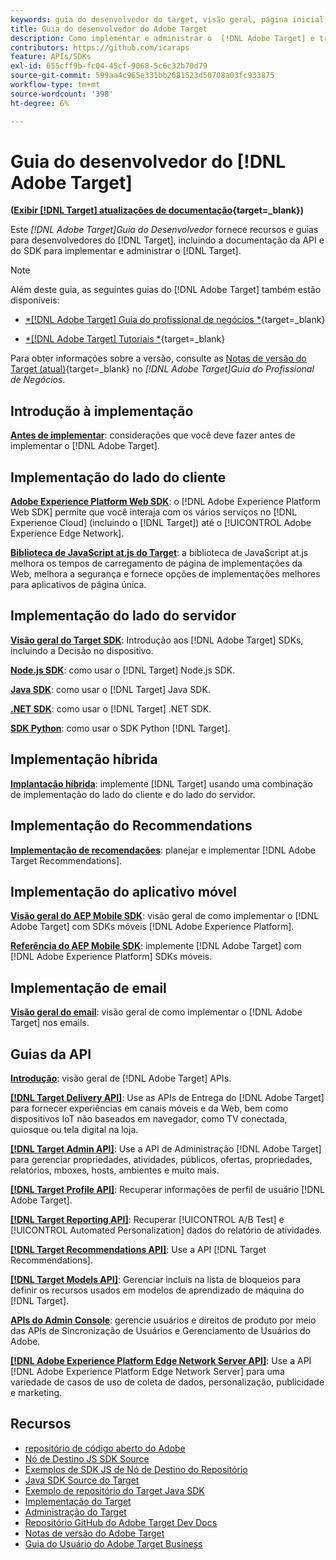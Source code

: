 ```yaml
---
keywords: guia do desenvolvedor do target, visão geral, página inicial
title: Guia do desenvolvedor do Adobe Target
description: Como implementar e administrar o  [!DNL Adobe Target] e trabalhar com suas APIs e SDKs?
contributors: https://github.com/icaraps
feature: APIs/SDKs
exl-id: 655cff9b-fc04-45cf-9068-5c6c32b70d79
source-git-commit: 599aa4c965e331bb2681523d50708a03fc933875
workflow-type: tm+mt
source-wordcount: '398'
ht-degree: 6%

---
```


# Guia do desenvolvedor do [!DNL Adobe Target]

**([Exibir [!DNL Target] atualizações de documentação](https://experienceleague.adobe.com/docs/target/using/release-notes/doc-change.html){target=_blank})**

Este *[!DNL Adobe Target]Guia do Desenvolvedor* fornece recursos e guias para desenvolvedores do [!DNL Target], incluindo a documentação da API e do SDK para implementar e administrar o [!DNL Target].

>[!NOTE]
>
>Além deste guia, as seguintes guias do [!DNL Adobe Target] também estão disponíveis:
>
>* [*[!DNL Adobe Target] Guia do profissional de negócios *](https://experienceleague.adobe.com/docs/target/using/target-home.html?lang=pt-BR){target=_blank}
>
>* [*[!DNL Adobe Target] Tutoriais *](https://experienceleague.adobe.com/docs/target-learn/tutorials/overview.html?lang=pt-BR){target=_blank}
>
>Para obter informações sobre a versão, consulte as [Notas de versão do Target (atual)](https://experienceleague.adobe.com/docs/target/using/release-notes/release-notes.html){target=_blank} no *[!DNL Adobe Target]Guia do Profissional de Negócios*.

## Introdução à implementação

**[Antes de implementar](/help/dev/before-implement/considerations-before-you-implement-target.md)**: considerações que você deve fazer antes de implementar o [!DNL Adobe Target].

## Implementação do lado do cliente

[**Adobe Experience Platform Web SDK**](/help/dev/implement/client-side/aep-web-sdk/aep-web-sdk-overview.md): o [!DNL Adobe Experience Platform Web SDK] permite que você interaja com os vários serviços no [!DNL Experience Cloud] (incluindo o [!DNL Target]) até o [!UICONTROL Adobe Experience Edge Network].

[**Biblioteca de JavaScript at.js do Target**](/help/dev/implement/client-side/overview.md): a biblioteca de JavaScript at.js melhora os tempos de carregamento de página de implementações da Web, melhora a segurança e fornece opções de implementações melhores para aplicativos de página única.

## Implementação do lado do servidor

[**Visão geral do Target SDK**](implement/server-side/server-side-overview.md): Introdução aos [!DNL Adobe Target] SDKs, incluindo a Decisão no dispositivo.

[**Node.js SDK**](implement/server-side/node-js/overview.md): como usar o [!DNL Target] Node.js SDK.

[**Java SDK**](implement/server-side/java/overview.md): como usar o [!DNL Target] Java SDK.

[**.NET SDK**](implement/server-side/net/overview.md): como usar o [!DNL Target] .NET SDK.

[**SDK Python**](implement/server-side/python/overview.md): como usar o SDK Python [!DNL Target].

## Implementação híbrida

[**Implantação híbrida**](implement/hybrid/hybrid-overview.md): implemente [!DNL Target] usando uma combinação de implementação do lado do cliente e do lado do servidor.

## Implementação do Recommendations

[**Implementação de recomendações**](implement/recommendations/recommendations.md): planejar e implementar [!DNL Adobe Target Recommendations].

## Implementação do aplicativo móvel

[**Visão geral do AEP Mobile SDK**](implement/mobile/overview.md): visão geral de como implementar o [!DNL Adobe Target] com SDKs móveis [!DNL Adobe Experience Platform].

[**Referência do AEP Mobile SDK**](https://developer.adobe.com/client-sdks/documentation/): implemente [!DNL Adobe Target] com [!DNL Adobe Experience Platform] SDKs móveis.

## Implementação de email

[**Visão geral do email**](implement/email/overview.md): visão geral de como implementar o [!DNL Adobe Target] nos emails.

## Guias da API

[**Introdução**](before-administer/target-api-overview.md): visão geral de [!DNL Adobe Target] APIs.

[**[!DNL Target Delivery API]**](/help/dev/implement/delivery-api/overview.md): Use as APIs de Entrega do [!DNL Adobe Target] para fornecer experiências em canais móveis e da Web, bem como dispositivos IoT não baseados em navegador, como TV conectada, quiosque ou tela digital na loja.

[**[!DNL Target Admin API]**](administer/admin-api/admin-api-overview-new.md): Use a API de Administração [!DNL Adobe Target] para gerenciar propriedades, atividades, públicos, ofertas, propriedades, relatórios, mboxes, hosts, ambientes e muito mais.

[**[!DNL Target Profile API]**](/help/dev/administer/profile-api/profiles-api.md): Recuperar informações de perfil de usuário [!DNL Adobe Target].

[**[!DNL Target Reporting API]**](https://developer.adobe.com/target/administer/admin-api/#tag/Reports): Recuperar [!UICONTROL A/B Test] e [!UICONTROL Automated Personalization] dados do relatório de atividades.

[**[!DNL Target Recommendations API]**](https://developer.adobe.com/target/administer/recommendations-api/): Use a API [!DNL Target Recommendations].

[**[!DNL Target Models API]**](administer/models-api/models-api-overview.md): Gerenciar incluis na lista de bloqueios para definir os recursos usados em modelos de aprendizado de máquina do [!DNL Target].

[**APIs do Admin Console**](https://developer.adobe.com/umapi/): gerencie usuários e direitos de produto por meio das APIs de Sincronização de Usuários e Gerenciamento de Usuários do Adobe.

[**[!DNL Adobe Experience Platform Edge Network Server API]**](https://experienceleague.adobe.com/docs/experience-platform/edge-network-server-api/overview.html): Use a API [!DNL Adobe Experience Platform Edge Network Server] para uma variedade de casos de uso de coleta de dados, personalização, publicidade e marketing.

## Recursos

* [repositório de código aberto do Adobe](https://github.com/adobe)
* [Nó de Destino JS SDK Source](https://github.com/adobe/target-nodejs-sdk)
* [Exemplos de SDK JS de Nó de Destino do Repositório](https://github.com/adobe/target-nodejs-sdk-samples)
* [Java SDK Source do Target](https://github.com/adobe/target-java-sdk)
* [Exemplo de repositório do Target Java SDK](https://github.com/adobe/target-java-sdk-samples)
* [Implementação do Target](./before-implement/prepare-to-implement-target.md)
* [Administração do Target](./before-administer/target-api-overview.md)
* [Repositório GitHub do Adobe Target Dev Docs](https://github.com/AdobeDocs/target-developers)
* [Notas de versão do Adobe Target](https://experienceleague.adobe.com/docs/target/using/release-notes/release-notes.html)
* [Guia do Usuário do Adobe Target Business](https://experienceleague.adobe.com/docs/target/using/target-home.html?lang=pt-BR)

